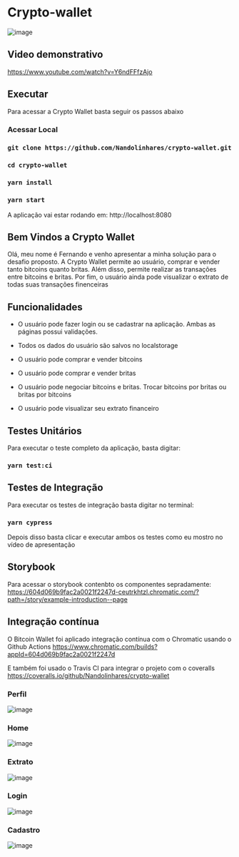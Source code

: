 # Crypto-wallet
![image](https://user-images.githubusercontent.com/15971419/111924681-78af4280-8a84-11eb-96ed-b2b35a240004.png)

## Video demonstrativo
https://www.youtube.com/watch?v=Y6ndFFfzAjo
## Executar

Para acessar a Crypto Wallet basta seguir os passos abaixo

### Acessar Local

### `git clone https://github.com/Nandolinhares/crypto-wallet.git`
### `cd crypto-wallet`
### `yarn install`
### `yarn start`

A aplicação vai estar rodando em: http://localhost:8080


## Bem Vindos a Crypto Wallet

Olá, meu nome é Fernando e venho apresentar a minha solução para o desafio proposto. A Crypto Wallet permite ao usuário, comprar e vender tanto bitcoins quanto britas.
Além disso, permite realizar as transações entre bitcoins e britas. Por fim, o usuário ainda pode visualizar o extrato de todas suas transações finenceiras

## Funcionalidades
 - O usuário pode fazer login ou se cadastrar na aplicação. Ambas as páginas possui validações.

- Todos os dados do usuário são salvos no localstorage

- O usuário pode comprar e vender bitcoins
 
- O usuário pode comprar e vender britas

- O usuário pode negociar bitcoins e britas. Trocar bitcoins por britas ou britas por bitcoins

- O usuário pode visualizar seu extrato financeiro

## Testes Unitários

Para executar o teste completo da aplicação, basta digitar:
### `yarn test:ci`

## Testes de Integração
Para executar os testes de integração basta digitar no terminal:
### `yarn cypress`

Depois disso basta clicar e executar ambos os testes como eu mostro no vídeo de apresentação

## Storybook
Para acessar o storybook contenbto os componentes sepradamente:
https://604d069b9fac2a0021f2247d-ceutrkhtzl.chromatic.com/?path=/story/example-introduction--page

## Integração contínua
O Bitcoin Wallet foi aplicado integração contínua com o Chromatic usando o Github Actions
https://www.chromatic.com/builds?appId=604d069b9fac2a0021f2247d

E também foi usado o Travis CI para integrar o projeto com o coveralls
https://coveralls.io/github/Nandolinhares/crypto-wallet


### Perfil
![image](https://user-images.githubusercontent.com/15971419/111924809-068b2d80-8a85-11eb-951c-cc3c5a1b4dc2.png)

### Home
![image](https://user-images.githubusercontent.com/15971419/111924861-33d7db80-8a85-11eb-81b9-bebc3e0d76ac.png)

### Extrato
![image](https://user-images.githubusercontent.com/15971419/111924881-536f0400-8a85-11eb-9f3f-e74c01e45eb3.png)

### Login
![image](https://user-images.githubusercontent.com/15971419/111924902-6e417880-8a85-11eb-8352-08daa96c77a2.png)

### Cadastro
![image](https://user-images.githubusercontent.com/15971419/111924934-8b764700-8a85-11eb-802a-c1958158122b.png)





